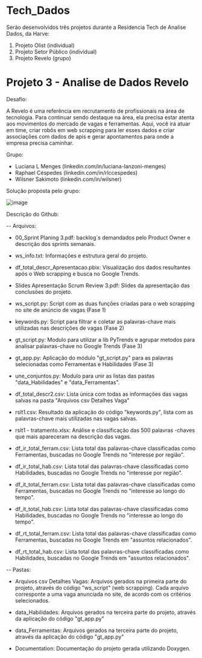 # Tech_Dados
Serão desenvolvidos três projetos durante a Residencia Tech de Analise Dados, da Harve:

1. Projeto Olist (individual)
2. Projeto Setor Público (individual)
3. Projeto Revelo (grupo)


# Projeto 3 - Analise de Dados Revelo

Desafio:

A Revelo é uma referência em recrutamento de profissionais na área de tecnologia. 
Para continuar sendo destaque na área, ela precisa estar atenta aos movimentos do mercado de vagas e ferramentas. 
Aqui, você irá atuar em time, criar robôs em web scrapping para ler esses dados e criar associações com dados de apis e gerar apontamentos para onde a empresa precisa caminhar.

Grupo:

* Luciana L Menges (linkedin.com/in/luciana-lanzoni-menges) 
* Raphael Céspedes (linkedin.com/in/rlccespedes)
* Wilsner Sakimoto (linkedin.com/in/wilsner) 

Solução proposta pelo grupo:

![image](https://user-images.githubusercontent.com/78648122/217348263-54218f42-c990-46c9-a10f-82fb628b56bc.png)


Descrição do Github:

-- Arquivos:
* 00_Sprint Planing 3.pdf: backlog´s demandados pelo Product Owner e descrição dos sprints semanais.
* ws_info.txt: Informações e estrutura geral do projeto.
* df_total_descr_Apresentacao.pbix: Visualização dos dados resultantes após o Web scrapping e busca no Google Trends.
* Slides Apresentação Scrum Review 3.pdf: Slides da apresentação das conclusões do projeto.

* ws_script.py: Script com as duas funções criadas para o web scrapping no site de anúncio de vagas (Fase 1)
* keywords.py: Script para filtrar e coletar as palavras-chave mais utilizadas nas descrições de vagas (Fase 2)
* gt_script.py: Modulo para utilizar a lib PyTrends e agrupar metodos para analisar palavras-chave no Google Trends (Fase 3)
* gt_app.py: Aplicação do módulo "gt_script.py" para as palavras selecionadas como Ferramentas e Habilidades (Fase 3)
* une_conjuntos.py: Modulo para unir as listas das pastas "data_Habilidades" e "data_Ferramentas".

* df_total_descr2.csv: Lista única com todas as informações das vagas salvas na pasta "Arquivos csv Detalhes Vaga"
* rslt1.csv: Resultado da aplicação do código "keywords.py", lista com as palavras-chave mais utilizadas nas vagas salvas.
* rslt1 - tratamento.xlsx: Análise e classificação das 500 palavras -chaves que mais apareceram na descrição das vagas.

* df_ir_total_ferram.csv: Lista total das palavras-chave classificadas como Ferramentas, buscadas no Google Trends no "interesse por região".
* df_ir_total_hab.csv: Lista total das palavras-chave classificadas como Habilidades, buscadas no Google Trends no "interesse por região".
* df_it_total_ferram.csv: Lista total das palavras-chave classificadas como Ferramentas, buscadas no Google Trends no "interesse ao longo do tempo".
* df_it_total_hab.csv: Lista total das palavras-chave classificadas como Habilidades, buscadas no Google Trends no "interesse ao longo do tempo".
* df_rt_total_ferram.csv: Lista total das palavras-chave classificadas como Ferramentas, buscadas no Google Trends em "assuntos relacionados".
* df_rt_total_hab.csv: Lista total das palavras-chave classificadas como Habilidades, buscadas no Google Trends em "assuntos relacionados".
 
-- Pastas:
* Arquivos csv Detalhes Vagas: Arquivos gerados na primeira parte do projeto, através do código "ws_script" (web scrapping). Cada arquivo corresponte a uma vaga anunciada no site, de acordo com os critérios selecionados.

* data_Habilidades: Arquivos gerados na terceira parte do projeto, através da aplicação do código "gt_app.py"
* data_Ferramentas: Arquivos gerados na terceira parte do projeto, através da aplicação do código "gt_app.py"

* Documentation: Documentação do projeto gerada utilizando Doxygen.

